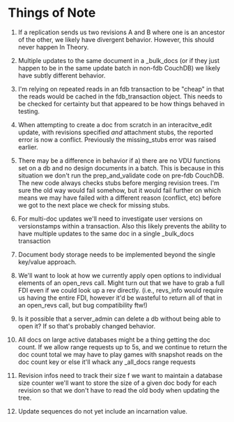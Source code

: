 Things of Note
===


1. If a replication sends us two revisions A and B where one is an
   ancestor of the other, we likely have divergent behavior. However,
   this should never happen In Theory.

2. Multiple updates to the same document in a _bulk_docs (or if they
   just happen to be in the same update batch in non-fdb CouchDB)
   we likely have subtly different behavior.

3. I'm relying on repeated reads in an fdb transaction to be "cheap"
   in that the reads would be cached in the fdb_transaction object.
   This needs to be checked for certainty but that appeared to
   be how things behaved in testing.

4. When attempting to create a doc from scratch in an interacitve_edit
   update, with revisions specified *and* attachment stubs, the reported
   error is now a conflict. Previously the missing_stubs error was
   raised earlier.

5. There may be a difference in behavior if a) there are no VDU functions
   set on a db and no design documents in a batch. This is because in
   this situation we don't run the prep_and_validate code on pre-fdb
   CouchDB. The new code always checks stubs before merging revision trees.
   I'm sure the old way would fail somehow, but it would fail further on
   which means we may have failed with a different reason (conflict, etc)
   before we got to the next place we check for missing stubs.

6. For multi-doc updates we'll need to investigate user versions on
   versionstamps within a transaction. Also this likely prevents the
   ability to have multiple updates to the same doc in a single
   _bulk_docs transaction

7. Document body storage needs to be implemented beyond the single
   key/value approach.

8. We'll want to look at how we currently apply open options to individual
    elements of an open_revs call. Might turn out that we have to grab a
    full FDI even if we could look up a rev directly. (i.e., revs_info
    would require us having the entire FDI, however it'd be wasteful to return
    all of that in an open_revs call, but bug compatibility ftw!)

9. Is it possible that a server_admin can delete a db without being able
    to open it? If so that's probably changed behavior.

10. All docs on large active databases might be a thing getting the doc
    count. If we allow range requests up to 5s, and we continue to return
    the doc count total we may have to play games with snapshot reads on
    the doc count key or else it'll whack any _all_docs range requests

11. Revision infos need to track their size f we want to maintain a database
    size counter we'll want to store the size of a given doc body for each
    revision so that we don't have to read the old body when updating the tree.

12. Update sequences do not yet include an incarnation value.